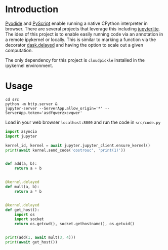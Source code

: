 # Introduction

[Pyodide](https://pyodide.org/en/stable/) and
[PyScript](https://github.com/pyscript/pyscript) enable running a
native CPython interpreter in browser. There are several projects that
leverage this including
[jupyterlite](https://jupyterlite.readthedocs.io/en/latest/). The idea
of this project is to enable easily running code via an annotation in
a remote ipykernel or locally. This is similar to marking a function
via the decorator
[dask.delayed](https://docs.dask.org/en/stable/delayed.html) and
having the option to scale out a given computation.

The only dependency for this project is `cloudpickle` installed in the
ipykernel environment.

# Usage

```shell
cd src
python -m http.server &
jupyter-server --ServerApp.allow_origin='*' --ServerApp.token='asdfqwerzxcvqwer'
```

Load in your web browser `localhost:8000` and run the code in `src/code.py`

```python
import asyncio
import jupyter

kernel_id, kernel = await jupyter.jupyter_client.ensure_kernel()
print(await kernel.send_code('costrouc', 'print(1)'))


def add(a, b):
    return a + b


@kernel.delayed
def mult(a, b):
    return a * b


@kernel.delayed
def get_host():
    import os
    import socket
    return os.getcwd(), socket.gethostname(), os.getuid()


print(add(1, await mult(3, 4)))
print(await get_host())
```
